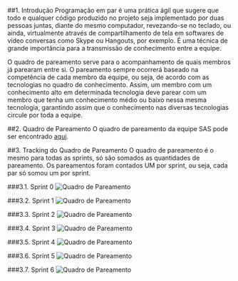 ##1. Introdução
Programação em par é uma prática ágil que sugere que todo e qualquer código produzido no projeto seja implementado por duas pessoas juntas, diante do mesmo computador, revezando-se no teclado, ou ainda, virtualmente através de compartilhamento de tela em softwares de vídeo conversas como Skype ou Hangouts, por exemplo. É uma técnica de grande importância para a transmissão de conhecimento entre a equipe.

O quadro de pareamento serve para o acompanhamento de quais membros já parearam entre si. O pareamento sempre ocorrerá baseado na competência de cada membro da equipe, ou seja, de acordo com as tecnologias no quadro de conhecimento. Assim, um membro com um conhecimento alto em determinada tecnologia deve parear com um membro que tenha um conhecimento médio ou baixo nessa mesma tecnologia, garantindo assim que o conhecimento nas diversas tecnologias circule por toda a equipe.

##2. Quadro de Pareamento
O quadro de pareamento da equipe SAS pode ser encontrado [aqui](https://docs.google.com/spreadsheets/d/1_JaTpa9fCS5hy70vBUKEcrpnvHd9tTY2Jd6FZXd7U30/edit?usp=sharing).

##3. Tracking do Quadro de Pareamento
O quadro de pareamento é o mesmo para todas as sprints, só são somados as quantidades de pareamento. Os pareamentos foram contados UM por sprint, ou seja, cada par só somou um por sprint.

###3.1. Sprint 0
![Quadro de Pareamento](https://raw.githubusercontent.com/wiki/fga-gpp-mds/2016.2-Time05-SalasFGA/img/0_pareamento.png) 

###3.2. Sprint 1
![Quadro de Pareamento](https://raw.githubusercontent.com/wiki/fga-gpp-mds/2016.2-Time05-SalasFGA/img/1_pareamento.png)

###3.3. Sprint 2
![Quadro de Pareamento](https://raw.githubusercontent.com/wiki/fga-gpp-mds/2016.2-Time05-SalasFGA/img/2_pareamento.png)

###3.4. Sprint 3
![Quadro de Pareamento](https://raw.githubusercontent.com/wiki/fga-gpp-mds/2016.2-Time05-SalasFGA/img/3_pareamento.png)

###3.5. Sprint 4
![Quadro de Pareamento](https://raw.githubusercontent.com/wiki/fga-gpp-mds/2016.2-Time05-SalasFGA/img/4_pareamento.png)

###3.6. Sprint 5
![Quadro de Pareamento](https://raw.githubusercontent.com/wiki/fga-gpp-mds/2016.2-Time05-SalasFGA/img/5_pareamento.png)

###3.7. Sprint 6
![Quadro de Pareamento](https://raw.githubusercontent.com/wiki/fga-gpp-mds/2016.2-Time05-SalasFGA/img/6_pareamento.png)